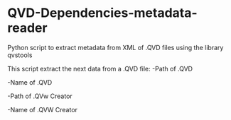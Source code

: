 # QVD-Dependencies-metadata-reader
Python script to extract metadata from XML of .QVD files using the library qvstools

This script extract the next data from a .QVD file:
-Path of .QVD 

-Name of .QVD 

-Path of .QVw Creator 

-Name of .QVW Creator

